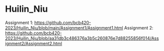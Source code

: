 # Huilin_Niu
Assignment 1: https://github.com/bcb420-2023/Huilin_Niu/blob/main/Assignment1/Assignment1.html
Assignment 2: https://github.com/bcb420-2023/Huilin_Niu/blob/aa31db3c486376a3b5c260876e7d88255856f014/Assignment2/Assignment2.html
